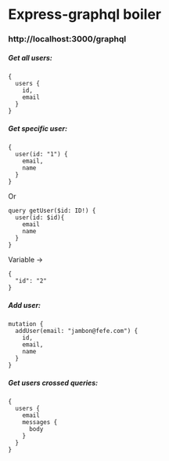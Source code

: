 # Express-graphql boiler

### http://localhost:3000/graphql

##### Get all users: 

```
{
  users {
    id,
    email
  }
}
```

##### Get specific user:

```
{
  user(id: "1") {
    email,
    name
  }
}
```
Or

```
query getUser($id: ID!) {
  user(id: $id){
    email
    name
  }
}
```
Variable ->
```
{
  "id": "2"
}
```

##### Add user:

```
mutation {
  addUser(email: "jambon@fefe.com") {
    id,
    email,
    name
  }
}
```

##### Get users crossed queries:
```
{
  users {
    email
    messages {
      body
    }
  }
}
```

